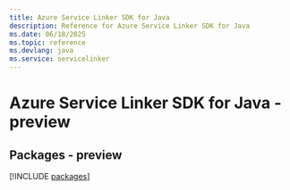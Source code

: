 ```yaml
---
title: Azure Service Linker SDK for Java
description: Reference for Azure Service Linker SDK for Java
ms.date: 06/18/2025
ms.topic: reference
ms.devlang: java
ms.service: servicelinker
---
```

# Azure Service Linker SDK for Java - preview
## Packages - preview
[!INCLUDE [packages](service-linker-index.md)]